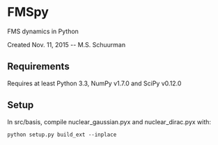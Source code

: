 FMSpy
=====
FMS dynamics in Python

Created Nov. 11, 2015 -- M.S. Schuurman

Requirements
------------
Requires at least Python 3.3, NumPy v1.7.0 and SciPy v0.12.0

Setup
-----
In src/basis, compile nuclear_gaussian.pyx and nuclear_dirac.pyx with:
```
python setup.py build_ext --inplace
```
